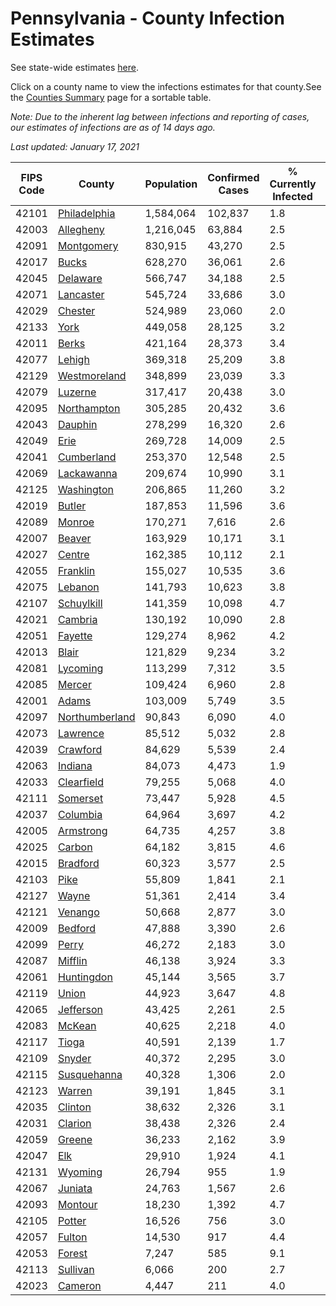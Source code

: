 # Pennsylvania - County Infection Estimates

See state-wide estimates [here](/infections/us-pa).

Click on a county name to view the infections estimates for that county.See the [Counties Summary](/infections/summary-counties) page for a sortable table.

*Note: Due to the inherent lag between infections and reporting of cases, our estimates of infections are as of 14 days ago.*

*Last updated: January 17, 2021*

|   FIPS Code |                           County |   Population |   Confirmed Cases |   % Currently Infected |   % Total Infected |
|-------------|----------------------------------|--------------|-------------------|------------------------|--------------------|
|       42101 |     [Philadelphia](philadelphia) |    1,584,064 |           102,837 |                    1.8 |               25.0 |
|       42003 |           [Allegheny](allegheny) |    1,216,045 |            63,884 |                    2.5 |               16.5 |
|       42091 |         [Montgomery](montgomery) |      830,915 |            43,270 |                    2.5 |               18.8 |
|       42017 |                   [Bucks](bucks) |      628,270 |            36,061 |                    2.6 |               20.2 |
|       42045 |             [Delaware](delaware) |      566,747 |            34,188 |                    2.5 |               22.2 |
|       42071 |           [Lancaster](lancaster) |      545,724 |            33,686 |                    3.0 |               20.4 |
|       42029 |               [Chester](chester) |      524,989 |            23,060 |                    2.0 |               14.9 |
|       42133 |                     [York](york) |      449,058 |            28,125 |                    3.2 |               19.6 |
|       42011 |                   [Berks](berks) |      421,164 |            28,373 |                    3.4 |               23.7 |
|       42077 |                 [Lehigh](lehigh) |      369,318 |            25,209 |                    3.8 |               24.8 |
|       42129 |     [Westmoreland](westmoreland) |      348,899 |            23,039 |                    3.3 |               20.4 |
|       42079 |               [Luzerne](luzerne) |      317,417 |            20,438 |                    3.0 |               23.2 |
|       42095 |       [Northampton](northampton) |      305,285 |            20,432 |                    3.6 |               24.0 |
|       42043 |               [Dauphin](dauphin) |      278,299 |            16,320 |                    2.6 |               19.1 |
|       42049 |                     [Erie](erie) |      269,728 |            14,009 |                    2.5 |               15.9 |
|       42041 |         [Cumberland](cumberland) |      253,370 |            12,548 |                    2.5 |               15.7 |
|       42069 |         [Lackawanna](lackawanna) |      209,674 |            10,990 |                    3.1 |               18.2 |
|       42125 |         [Washington](washington) |      206,865 |            11,260 |                    3.2 |               16.4 |
|       42019 |                 [Butler](butler) |      187,853 |            11,596 |                    3.6 |               18.9 |
|       42089 |                 [Monroe](monroe) |      170,271 |             7,616 |                    2.6 |               17.1 |
|       42007 |                 [Beaver](beaver) |      163,929 |            10,171 |                    3.1 |               20.0 |
|       42027 |                 [Centre](centre) |      162,385 |            10,112 |                    2.1 |               18.6 |
|       42055 |             [Franklin](franklin) |      155,027 |            10,535 |                    3.6 |               21.8 |
|       42075 |               [Lebanon](lebanon) |      141,793 |            10,623 |                    3.8 |               25.1 |
|       42107 |         [Schuylkill](schuylkill) |      141,359 |            10,098 |                    4.7 |               22.8 |
|       42021 |               [Cambria](cambria) |      130,192 |            10,090 |                    2.8 |               23.5 |
|       42051 |               [Fayette](fayette) |      129,274 |             8,962 |                    4.2 |               21.3 |
|       42013 |                   [Blair](blair) |      121,829 |             9,234 |                    3.2 |               22.9 |
|       42081 |             [Lycoming](lycoming) |      113,299 |             7,312 |                    3.5 |               19.9 |
|       42085 |                 [Mercer](mercer) |      109,424 |             6,960 |                    2.8 |               19.5 |
|       42001 |                   [Adams](adams) |      103,009 |             5,749 |                    3.5 |               17.4 |
|       42097 | [Northumberland](northumberland) |       90,843 |             6,090 |                    4.0 |               20.6 |
|       42073 |             [Lawrence](lawrence) |       85,512 |             5,032 |                    2.8 |               18.1 |
|       42039 |             [Crawford](crawford) |       84,629 |             5,539 |                    2.4 |               20.1 |
|       42063 |               [Indiana](indiana) |       84,073 |             4,473 |                    1.9 |               16.4 |
|       42033 |         [Clearfield](clearfield) |       79,255 |             5,068 |                    4.0 |               19.5 |
|       42111 |             [Somerset](somerset) |       73,447 |             5,928 |                    4.5 |               24.6 |
|       42037 |             [Columbia](columbia) |       64,964 |             3,697 |                    4.2 |               19.0 |
|       42005 |           [Armstrong](armstrong) |       64,735 |             4,257 |                    3.8 |               19.9 |
|       42025 |                 [Carbon](carbon) |       64,182 |             3,815 |                    4.6 |               19.1 |
|       42015 |             [Bradford](bradford) |       60,323 |             3,577 |                    2.5 |               17.8 |
|       42103 |                     [Pike](pike) |       55,809 |             1,841 |                    2.1 |               13.7 |
|       42127 |                   [Wayne](wayne) |       51,361 |             2,414 |                    3.4 |               15.2 |
|       42121 |               [Venango](venango) |       50,668 |             2,877 |                    3.0 |               17.3 |
|       42009 |               [Bedford](bedford) |       47,888 |             3,390 |                    2.6 |               21.6 |
|       42099 |                   [Perry](perry) |       46,272 |             2,183 |                    3.0 |               14.4 |
|       42087 |               [Mifflin](mifflin) |       46,138 |             3,924 |                    3.3 |               26.3 |
|       42061 |         [Huntingdon](huntingdon) |       45,144 |             3,565 |                    3.7 |               24.9 |
|       42119 |                   [Union](union) |       44,923 |             3,647 |                    4.8 |               24.6 |
|       42065 |           [Jefferson](jefferson) |       43,425 |             2,261 |                    2.5 |               15.8 |
|       42083 |                 [McKean](mckean) |       40,625 |             2,218 |                    4.0 |               16.6 |
|       42117 |                   [Tioga](tioga) |       40,591 |             2,139 |                    1.7 |               16.3 |
|       42109 |                 [Snyder](snyder) |       40,372 |             2,295 |                    3.0 |               17.4 |
|       42115 |       [Susquehanna](susquehanna) |       40,328 |             1,306 |                    2.0 |               10.7 |
|       42123 |                 [Warren](warren) |       39,191 |             1,845 |                    3.1 |               14.5 |
|       42035 |               [Clinton](clinton) |       38,632 |             2,326 |                    3.1 |               18.7 |
|       42031 |               [Clarion](clarion) |       38,438 |             2,326 |                    2.4 |               18.7 |
|       42059 |                 [Greene](greene) |       36,233 |             2,162 |                    3.9 |               18.1 |
|       42047 |                       [Elk](elk) |       29,910 |             1,924 |                    4.1 |               18.3 |
|       42131 |               [Wyoming](wyoming) |       26,794 |               955 |                    1.9 |               11.1 |
|       42067 |               [Juniata](juniata) |       24,763 |             1,567 |                    2.6 |               21.0 |
|       42093 |               [Montour](montour) |       18,230 |             1,392 |                    4.7 |               28.2 |
|       42105 |                 [Potter](potter) |       16,526 |               756 |                    3.0 |               13.9 |
|       42057 |                 [Fulton](fulton) |       14,530 |               917 |                    4.4 |               19.1 |
|       42053 |                 [Forest](forest) |        7,247 |               585 |                    9.1 |               22.5 |
|       42113 |             [Sullivan](sullivan) |        6,066 |               200 |                    2.7 |               10.1 |
|       42023 |               [Cameron](cameron) |        4,447 |               211 |                    4.0 |               14.2 |